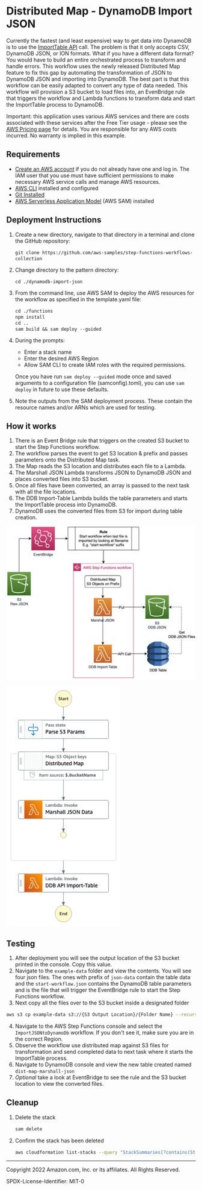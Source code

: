 # Distributed Map - DynamoDB Import JSON

Currently the fastest (and least expensive) way to get data into DynamoDB is to use the [ImportTable API](https://aws.amazon.com/blogs/database/amazon-dynamodb-can-now-import-amazon-s3-data-into-a-new-table/) call. The problem is that it only accepts CSV, DynamoDB JSON, or ION formats. What if you have a different data format? You would have to build an entire orchestrated process to transform and handle errors. This workflow uses the newly released Distributed Map feature to fix this gap by automating the transformation of JSON to DynamoDB JSON and importing into DynamoDB. The best part is that this workflow can be easily adapted to convert any type of data needed.  This workflow will provision a S3 bucket to load files into, an EvenBridge rule that triggers the workflow and Lambda functions to transform data and start the ImportTable process to DynamoDB.

Important: this application uses various AWS services and there are costs associated with these services after the Free Tier usage - please see the [AWS Pricing page](https://aws.amazon.com/pricing/) for details. You are responsible for any AWS costs incurred. No warranty is implied in this example.

## Requirements

* [Create an AWS account](https://portal.aws.amazon.com/gp/aws/developer/registration/index.html) if you do not already have one and log in. The IAM user that you use must have sufficient permissions to make necessary AWS service calls and manage AWS resources.
* [AWS CLI](https://docs.aws.amazon.com/cli/latest/userguide/install-cliv2.html) installed and configured
* [Git Installed](https://git-scm.com/book/en/v2/Getting-Started-Installing-Git)
* [AWS Serverless Application Model](https://docs.aws.amazon.com/serverless-application-model/latest/developerguide/serverless-sam-cli-install.html) (AWS SAM) installed

## Deployment Instructions

1. Create a new directory, navigate to that directory in a terminal and clone the GitHub repository:
    ``` 
    git clone https://github.com/aws-samples/step-functions-workflows-collection
    ```
1. Change directory to the pattern directory:
    ```
    cd ./dynamodb-import-json
    ```
1. From the command line, use AWS SAM to deploy the AWS resources for the workflow as specified in the template.yaml file:
    ```
    cd ./functions
    npm install
    cd ..
    sam build && sam deploy --guided
    ```
1. During the prompts:
    * Enter a stack name
    * Enter the desired AWS Region
    * Allow SAM CLI to create IAM roles with the required permissions.

    Once you have run `sam deploy --guided` mode once and saved arguments to a configuration file (samconfig).toml), you can use `sam deploy` in future to use these defaults.

1. Note the outputs from the SAM deployment process. These contain the resource names and/or ARNs which are used for testing.

## How it works

1. There is an Event Bridge rule that triggers on the created S3 bucket to start the Step Functions workflow.
2. The workflow parses the event to get S3 location & prefix and passes parameters onto the Distributed Map task.
3. The Map reads the S3 location and distributes each file to a Lambda.
4. The Marshall JSON Lambda transforms JSON to DynamoDB JSON and places converted files into S3 bucket.
5. Once all files have been converted, an array is passed to the next task with all the file locations.
6. The DDB Import-Table Lambda builds the table parameters and starts the ImportTable process into DynamoDB.
7. DynamoDB uses the converted files from S3 for import during table creation.

![image](./resources/full-architecture.png)

![image](./resources/statemachine.png)

## Testing

1. After deployment you will see the output location of the S3 bucket printed in the console. Copy this value.
2. Navigate to the `example-data` folder and view the contents. You will see four json files. The ones with prefix of `json-data` contain the table data and the `start-workflow.json` contains the DynamoDB table parameters and is the file that will trigger the EventBridge rule to start the Step Functions workflow.
3. Next copy all the files over to the S3 bucket inside a designated folder
```bash
aws s3 cp example-data s3://{S3 Output Location}/{Folder Name} --recursive
```
4. Navigate to the AWS Step Functions console and select the `ImportJSONtoDynamoDb` workflow. If you don't see it, make sure you are in the correct Region.
5. Observe the workflow use distributed map against S3 files for transformation and send completed data to next task where it starts the ImportTable process.
6. Navigate to DynamoDB console and view the new table created named `dist-map-marshall-json`
7. *Optional* take a look at EventBridge to see the rule and the S3 bucket location to view the converted files. 

## Cleanup
 
1. Delete the stack
    ```bash
    sam delete
    ```
1. Confirm the stack has been deleted
    ```bash
    aws cloudformation list-stacks --query "StackSummaries[?contains(StackName,'STACK_NAME')].StackStatus"
    ```
----
Copyright 2022 Amazon.com, Inc. or its affiliates. All Rights Reserved.

SPDX-License-Identifier: MIT-0
